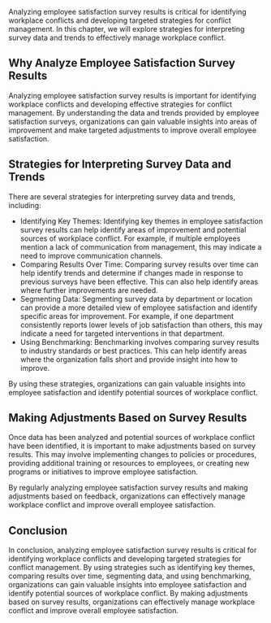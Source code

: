 
Analyzing employee satisfaction survey results is critical for identifying workplace conflicts and developing targeted strategies for conflict management. In this chapter, we will explore strategies for interpreting survey data and trends to effectively manage workplace conflict.

Why Analyze Employee Satisfaction Survey Results
------------------------------------------------

Analyzing employee satisfaction survey results is important for identifying workplace conflicts and developing effective strategies for conflict management. By understanding the data and trends provided by employee satisfaction surveys, organizations can gain valuable insights into areas of improvement and make targeted adjustments to improve overall employee satisfaction.

Strategies for Interpreting Survey Data and Trends
--------------------------------------------------

There are several strategies for interpreting survey data and trends, including:

* Identifying Key Themes: Identifying key themes in employee satisfaction survey results can help identify areas of improvement and potential sources of workplace conflict. For example, if multiple employees mention a lack of communication from management, this may indicate a need to improve communication channels.
* Comparing Results Over Time: Comparing survey results over time can help identify trends and determine if changes made in response to previous surveys have been effective. This can also help identify areas where further improvements are needed.
* Segmenting Data: Segmenting survey data by department or location can provide a more detailed view of employee satisfaction and identify specific areas for improvement. For example, if one department consistently reports lower levels of job satisfaction than others, this may indicate a need for targeted interventions in that department.
* Using Benchmarking: Benchmarking involves comparing survey results to industry standards or best practices. This can help identify areas where the organization falls short and provide insight into how to improve.

By using these strategies, organizations can gain valuable insights into employee satisfaction and identify potential sources of workplace conflict.

Making Adjustments Based on Survey Results
------------------------------------------

Once data has been analyzed and potential sources of workplace conflict have been identified, it is important to make adjustments based on survey results. This may involve implementing changes to policies or procedures, providing additional training or resources to employees, or creating new programs or initiatives to improve employee satisfaction.

By regularly analyzing employee satisfaction survey results and making adjustments based on feedback, organizations can effectively manage workplace conflict and improve overall employee satisfaction.

Conclusion
----------

In conclusion, analyzing employee satisfaction survey results is critical for identifying workplace conflicts and developing targeted strategies for conflict management. By using strategies such as identifying key themes, comparing results over time, segmenting data, and using benchmarking, organizations can gain valuable insights into employee satisfaction and identify potential sources of workplace conflict. By making adjustments based on survey results, organizations can effectively manage workplace conflict and improve overall employee satisfaction.
